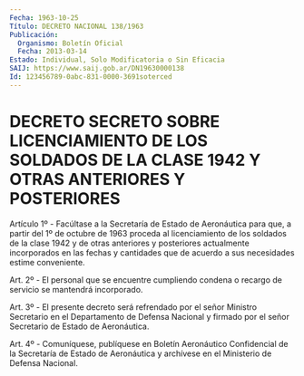 ```yaml
---
Fecha: 1963-10-25
Título: DECRETO NACIONAL 138/1963
Publicación:
  Organismo: Boletín Oficial
  Fecha: 2013-03-14
Estado: Individual, Solo Modificatoria o Sin Eficacia
SAIJ: https://www.saij.gob.ar/DN19630000138
Id: 123456789-0abc-831-0000-3691soterced
---
```

# DECRETO SECRETO SOBRE LICENCIAMIENTO DE LOS SOLDADOS DE LA CLASE 1942 Y OTRAS ANTERIORES Y POSTERIORES

<a id="1"></a>
Artículo 1º - Facúltase a la Secretaría de Estado de Aeronáutica para que, a partir del 1º de octubre de 1963 proceda al licenciamiento de los soldados de la clase 1942 y de otras anteriores y posteriores actualmente incorporados en las fechas y cantidades que de acuerdo a sus necesidades estime conveniente.

<a id="2"></a>
Art. 2º - El personal que se encuentre cumpliendo condena o recargo de servicio se mantendrá incorporado.

<a id="3"></a>
Art. 3º - El presente decreto será refrendado por el señor Ministro Secretario en el Departamento de Defensa Nacional y firmado por el señor Secretario de Estado de Aeronáutica.

<a id="4"></a>
Art. 4º - Comuníquese, publíquese en Boletín Aeronáutico Confidencial de la Secretaría de Estado de Aeronáutica y archívese en el Ministerio de Defensa Nacional.